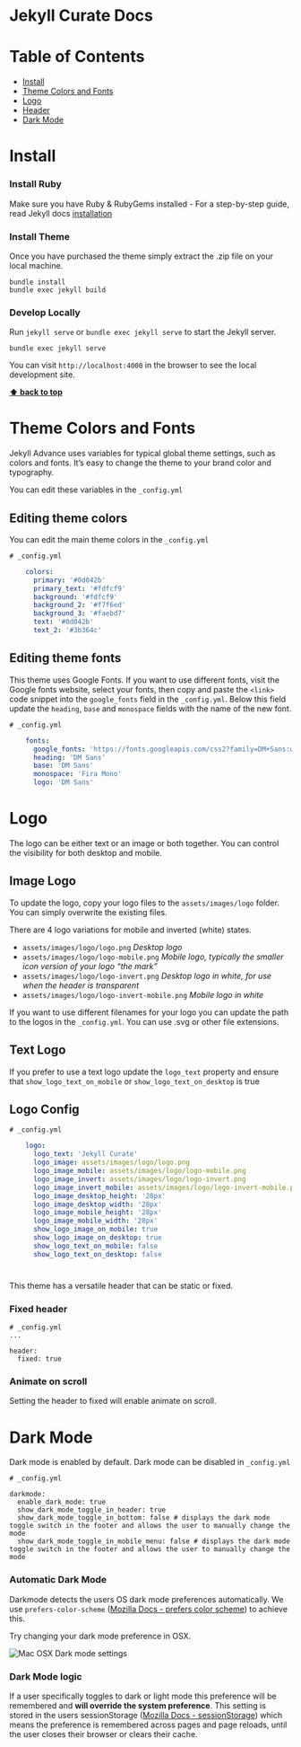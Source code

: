 # Jekyll Curate Docs

# Table of Contents

   * [Install](#Install)
   * [Theme Colors and Fonts](#theme-colors-and-fonts)
   * [Logo](#logo)
   * [Header](#header)
   * [Dark Mode](#dark-mode)
   
# Install

### Install Ruby

Make sure you have Ruby & RubyGems installed - For a step-by-step guide, read Jekyll docs [installation](https://jekyllrb.com/docs/installation/)

### Install Theme

Once you have purchased the theme simply extract the .zip file on your local machine.

    bundle install
    bundle exec jekyll build
    

### Develop Locally

Run `jekyll serve` or `bundle exec jekyll serve` to start the Jekyll server.

    bundle exec jekyll serve
    

You can visit `http://localhost:4000` in the browser to see the local development site.
   
**[⬆ back to top](#table-of-contents)**

# Theme Colors and Fonts

Jekyll Advance uses variables for typical global theme settings, such as colors and fonts. It’s easy to change the theme to your brand color and typography.

You can edit these variables in the `_config.yml`

Editing theme colors
--------------------

You can edit the main theme colors in the `_config.yml`

    # _config.yml
```yml
    colors:
      primary: '#0d042b'
      primary_text: '#fdfcf9'
      background: '#fdfcf9'
      background_2: '#f7f6ed'
      background_3: '#faebd7'
      text: '#0d042b'
      text_2: '#3b364c'
````

Editing theme fonts
-------------------

This theme uses Google Fonts. If you want to use different fonts, visit the Google fonts website, select your fonts, then copy and paste the `<link>` code snippet into the `google_fonts` field in the `_config.yml`. Below this field update the `heading`, `base` and `monospace` fields with the name of the new font.

    # _config.yml
```yml 
    fonts:
      google_fonts: 'https://fonts.googleapis.com/css2?family=DM+Sans:wght@400;500;700&family=Fira+Mono&display=swap'
      heading: 'DM Sans'
      base: 'DM Sans'
      monospace: 'Fira Mono'
      logo: 'DM Sans'
```

# Logo

The logo can be either text or an image or both together. You can control the visibility for both desktop and mobile.

Image Logo
----------

To update the logo, copy your logo files to the `assets/images/logo` folder. You can simply overwrite the existing files.

There are 4 logo variations for mobile and inverted (white) states.

* `assets/images/logo/logo.png` _Desktop logo_
* `assets/images/logo/logo-mobile.png` _Mobile logo, typically the smaller icon version of your logo “the mark”_
* `assets/images/logo/logo-invert.png` _Desktop logo in white, for use when the header is transparent_
* `assets/images/logo/logo-invert-mobile.png` _Mobile logo in white_

If you want to use different filenames for your logo you can update the path to the logos in the `_config.yml`. You can use .svg or other file extensions.

Text Logo
---------

If you prefer to use a text logo update the `logo_text` property and ensure that `show_logo_text_on_mobile` or `show_logo_text_on_desktop` is true

Logo Config
-----------

    # _config.yml
```yml
    logo:
      logo_text: 'Jekyll Curate'
      logo_image: assets/images/logo/logo.png
      logo_image_mobile: assets/images/logo/logo-mobile.png
      logo_image_invert: assets/images/logo/logo-invert.png
      logo_image_invert_mobile: assets/images/logo/logo-invert-mobile.png
      logo_image_desktop_height: '28px'
      logo_image_desktop_width: '28px'
      logo_image_mobile_height: '28px'
      logo_image_mobile_width: '28px'
      show_logo_image_on_mobile: true
      show_logo_image_on_desktop: true
      show_logo_text_on_mobile: false
      show_logo_text_on_desktop: false
```

#

This theme has a versatile header that can be static or fixed.

### Fixed header

    # _config.yml
    ...
    
    header: 
      fixed: true
    

### Animate on scroll

Setting the header to fixed will enable animate on scroll.

# Dark Mode

Dark mode is enabled by default. Dark mode can be disabled in `_config.yml`

    # _config.yml
    
    darkmode:
      enable_dark_mode: true
      show_dark_mode_toggle_in_header: true 
      show_dark_mode_toggle_in_bottom: false # displays the dark mode toggle switch in the footer and allows the user to manually change the mode
      show_dark_mode_toggle_in_mobile_menu: false # displays the dark mode toggle switch in the footer and allows the user to manually change the mode
    

### Automatic Dark Mode

Darkmode detects the users OS dark mode preferences automatically. We use `prefers-color-scheme` ([Mozilla Docs - prefers color scheme](https://developer.mozilla.org/en-US/docs/Web/CSS/@media/prefers-color-scheme)) to achieve this.

Try changing your dark mode preference in OSX.

![Mac OSX Dark mode settings](darkmode-mac.png#border)

### Dark Mode logic

If a user specifically toggles to dark or light mode this preference will be remembered and **will override the system preference**. This setting is stored in the users sessionStorage ([Mozilla Docs - sessionStorage](https://developer.mozilla.org/en-US/docs/Web/API/Window/sessionStorage)) which means the preference is remembered across pages and page reloads, until the user closes their browser or clears their cache.
